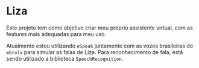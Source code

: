 # Liza
Este projeto tem como objetivo criar meu próprio assistente virtual, com as features mais adequadas para meu uso.

Atualmente estou utilizando `eSpeak` juntamente com as vozes brasileiras do `mbrola` para simular as falas de Liza. Para reconhecimento de fala, está sendo utilizado a biblioteca `SpeechRecognition`.
